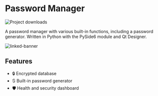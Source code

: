 # Password Manager
![Project downloads](https://img.shields.io/github/downloads/EmueI/password-manager/total)

A password manager with various built-in functions, including a password generator. Written in Python with the PySide6 module and Qt Designer. 

![linked-banner](https://i.ibb.co/4JBRMt7/Screenshot-2022-03-11-162837.png)


## Features

- 🔒 Encrypted database
- 🔃 Built-in password generator 
- 🛡️ Health and security dashboard
